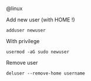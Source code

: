 @linux


Add new user (with HOME !)

    adduser newuser


With privilege

    usermod -aG sudo newuser


Remove user

    deluser --remove-home username

